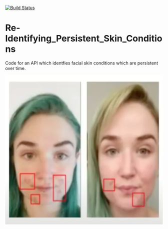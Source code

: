 [![Build Status](https://travis-ci.com/ileefmans/Re-Identifying_Persistent_Skin_Conditions.svg?token=uqQex7VxKszGWbK9PpaD&branch=master)](https://travis-ci.com/ileefmans/Re-Identifying_Persistent_Skin_Conditions)
# Re-Identifying_Persistent_Skin_Conditions

Code for an API which identfies facial skin conditions which are persistent over time.

![alt text](https://github.com/ileefmans/Re-Identifying_Persistent_Skin_Conditions/blob/master/images/Screen%20Shot%202020-10-06%20at%203.29.49%20PM.png)
